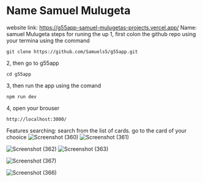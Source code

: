 # Name Samuel Mulugeta
website link: https://g55app-samuel-mulugetas-projects.vercel.app/
Name: samuel Mulugeta
 steps for runing the up
1, first colon the github repo using
your termina using the command

`git clone https://github.com/Samuels5/g55app.git`

2, then go to  g55app

`cd g55app`

3, then run the app using the comand

`npm run dev`

4, open your brouser

`http://localhost:3000/`


Features
searching: search from the list of cards.
go to the card of your chooice
![Screenshot (360)](https://github.com/user-attachments/assets/a81c6ccc-25be-4399-9450-b9640d48785e)
![Screenshot (361)](https://github.com/user-attachments/assets/450465f9-b9f2-4c02-a87d-427b62b51515)

![Screenshot (362)](https://github.com/user-attachments/assets/8405e632-21cb-4baa-ab6c-041c5fe6137c)
![Screenshot (363)](https://github.com/user-attachments/assets/e9b92906-3c1b-479e-9338-50f295620cda)

![Screenshot (367)](https://github.com/user-attachments/assets/c1a7d63d-8194-49af-94ba-7dff42f732bb)

![Screenshot (366)](https://github.com/user-attachments/assets/241f0275-6dfd-44c4-9c17-7274c8f99408)







